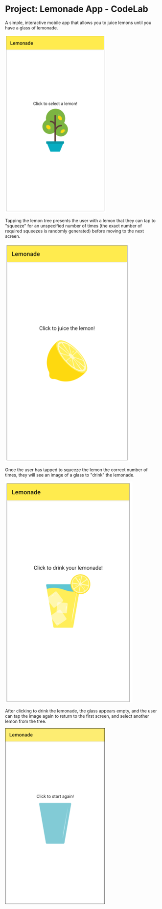 Project: Lemonade App - CodeLab
==================================

A simple, interactive mobile app that allows you to juice lemons until you have a glass of lemonade.

<img src="SELECT.png">

Tapping the lemon tree presents the user with a lemon that they can tap to "squeeze" for an unspecified number of times (the exact number of required squeezes is randomly generated) before moving to the next screen.

<img src="SQUEEZE.png">

Once the user has tapped to squeeze the lemon the correct number of times, they will see an image of a glass to "drink" the lemonade.

<img src="DRINK.png">

After clicking to drink the lemonade, the glass appears empty, and the user can tap the image again to return to the first screen, and select another lemon from the tree.

<img src="RESTART.png">
